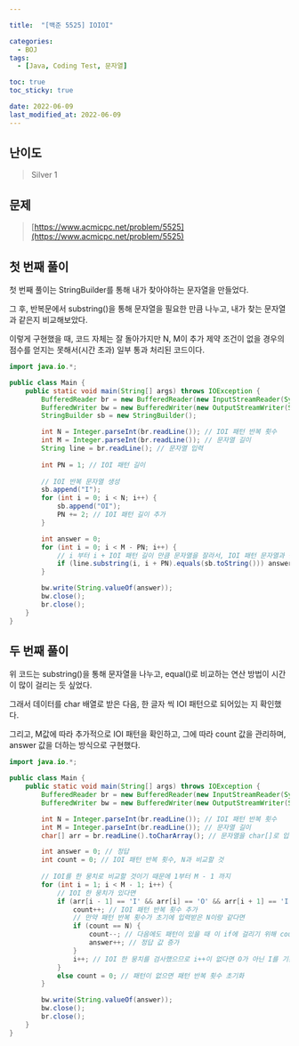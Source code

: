 ```yaml
---

title:  "[백준 5525] IOIOI"

categories:
  - BOJ
tags:
  - [Java, Coding Test, 문자열]

toc: true
toc_sticky: true

date: 2022-06-09
last_modified_at: 2022-06-09
---
```



## 난이도

> Silver 1

## 문제

> [https://www.acmicpc.net/problem/5525](https://www.acmicpc.net/problem/5525)

## 첫 번째 풀이

첫 번째 풀이는 StringBuilder를 통해 내가 찾아야하는 문자열을 만들었다.

그 후, 반복문에서 substring()을 통해 문자열을 필요한 만큼 나누고, 내가 찾는 문자열과 같은지 비교해보았다.

이렇게 구현했을 때, 코드 자체는 잘 돌아가지만 N, M이 추가 제약 조건이 없을 경우의 점수를 얻지는 못해서(시간 초과) 일부 통과 처리된 코드이다.

```java
import java.io.*;

public class Main {
    public static void main(String[] args) throws IOException {
        BufferedReader br = new BufferedReader(new InputStreamReader(System.in));
        BufferedWriter bw = new BufferedWriter(new OutputStreamWriter(System.out));
        StringBuilder sb = new StringBuilder();

        int N = Integer.parseInt(br.readLine()); // IOI 패턴 반복 횟수
        int M = Integer.parseInt(br.readLine()); // 문자열 길이
        String line = br.readLine(); // 문자열 입력
				
        int PN = 1; // IOI 패턴 길이
      	
      	// IOI 반복 문자열 생성
        sb.append("I"); 
        for (int i = 0; i < N; i++) {
            sb.append("OI");
            PN += 2; // IOI 패턴 길이 추가
        }

        int answer = 0; 
        for (int i = 0; i < M - PN; i++) {
          	// i 부터 i + IOI 패턴 길이 만큼 문자열을 잘라서, IOI 패턴 문자열과 같은지 확인
            if (line.substring(i, i + PN).equals(sb.toString())) answer++; // 같으면 정답 값 추가
        }

        bw.write(String.valueOf(answer));
        bw.close();
        br.close();
    }
}
```

## 두 번째 풀이

위 코드는 substring()을 통해 문자열을 나누고, equal()로 비교하는 연산 방법이 시간이 많이 걸리는 듯 싶었다.

그래서 데이터를 char 배열로 받은 다음, 한 글자 씩 IOI 패턴으로 되어있는 지 확인했다.

그리고, M값에 따라 추가적으로 IOI 패턴을 확인하고, 그에 따라 count 값을 관리하며, answer 값을 더하는 방식으로 구현했다.

```java
import java.io.*;

public class Main {
    public static void main(String[] args) throws IOException {
        BufferedReader br = new BufferedReader(new InputStreamReader(System.in));
        BufferedWriter bw = new BufferedWriter(new OutputStreamWriter(System.out));

        int N = Integer.parseInt(br.readLine()); // IOI 패턴 반복 횟수
        int M = Integer.parseInt(br.readLine()); // 문자열 길이
        char[] arr = br.readLine().toCharArray(); // 문자열을 char[]로 입력

        int answer = 0; // 정답
        int count = 0; // IOI 패턴 반복 횟수, N과 비교할 것
      
      	// IOI를 한 뭉치로 비교할 것이기 때문에 1부터 M - 1 까지
        for (int i = 1; i < M - 1; i++) {
          	// IOI 한 뭉치가 있다면
            if (arr[i - 1] == 'I' && arr[i] == 'O' && arr[i + 1] == 'I') {
                count++; // IOI 패턴 반복 횟수 추가
              	// 만약 패턴 반복 횟수가 초기에 입력받은 N이랑 같다면
                if (count == N) {
                    count--; // 다음에도 패턴이 있을 때 이 if에 걸리기 위해 count값 감소
                    answer++; // 정답 값 증가
                }
                i++; // IOI 한 뭉치를 검사했으므로 i++이 없다면 O가 아닌 I를 기준으로 데이터를 검사하게 됨
            }
            else count = 0; // 패턴이 없으면 패턴 반복 횟수 초기화
        }

        bw.write(String.valueOf(answer));
        bw.close();
        br.close();
    }
}
```

